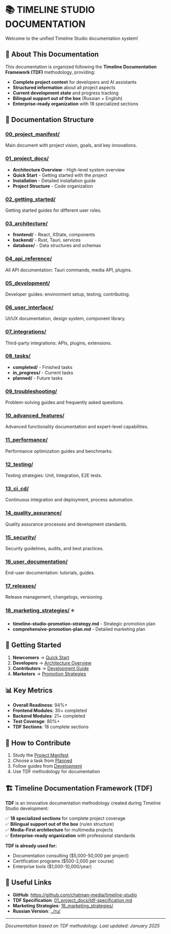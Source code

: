# 📚 TIMELINE STUDIO DOCUMENTATION

Welcome to the unified Timeline Studio documentation system!

## 🎯 About This Documentation

This documentation is organized following the **Timeline Documentation Framework (TDF)** methodology, providing:
- **Complete project context** for developers and AI assistants
- **Structured information** about all project aspects
- **Current development state** and progress tracking
- **Bilingual support out of the box** (Russian + English)
- **Enterprise-ready organization** with 18 specialized sections

## 📁 Documentation Structure

### [00_project_manifest/](00_project_manifest/)
Main document with project vision, goals, and key innovations.

### [01_project_docs/](01_project_docs/)
- **Architecture Overview** - High-level system overview
- **Quick Start** - Getting started with the project
- **Installation** - Detailed installation guide
- **Project Structure** - Code organization

### [02_getting_started/](02_getting_started/)
Getting started guides for different user roles.

### [03_architecture/](03_architecture/)
- **frontend/** - React, XState, components
- **backend/** - Rust, Tauri, services
- **database/** - Data structures and schemas

### [04_api_reference/](04_api_reference/)
All API documentation: Tauri commands, media API, plugins.

### [05_development/](05_development/)
Developer guides: environment setup, testing, contributing.

### [06_user_interface/](06_user_interface/)
UI/UX documentation, design system, component library.

### [07_integrations/](07_integrations/)
Third-party integrations: APIs, plugins, extensions.

### [08_tasks/](08_tasks/)
- **completed/** - Finished tasks
- **in_progress/** - Current tasks  
- **planned/** - Future tasks

### [09_troubleshooting/](09_troubleshooting/)
Problem-solving guides and frequently asked questions.

### [10_advanced_features/](10_advanced_features/)
Advanced functionality documentation and expert-level capabilities.

### [11_performance/](11_performance/)
Performance optimization guides and benchmarks.

### [12_testing/](12_testing/)
Testing strategies: Unit, Integration, E2E tests.

### [13_ci_cd/](13_ci_cd/)
Continuous integration and deployment, process automation.

### [14_quality_assurance/](14_quality_assurance/)
Quality assurance processes and development standards.

### [15_security/](15_security/)
Security guidelines, audits, and best practices.

### [16_user_documentation/](16_user_documentation/)
End-user documentation: tutorials, guides.

### [17_releases/](17_releases/)
Release management, changelogs, versioning.

### [18_marketing_strategies/](18_marketing_strategies/) ⭐
- **timeline-studio-promotion-strategy.md** - Strategic promotion plan
- **comprehensive-promotion-plan.md** - Detailed marketing plan

## 🚀 Getting Started

1. **Newcomers** → [Quick Start](01_project_docs/quick-start.md)
2. **Developers** → [Architecture Overview](01_project_docs/architecture-overview.md)
3. **Contributors** → [Development Guide](05_development/)
4. **Marketers** → [Promotion Strategies](18_marketing_strategies/)

## 📊 Key Metrics

- **Overall Readiness**: 94%+
- **Frontend Modules**: 30+ completed
- **Backend Modules**: 21+ completed  
- **Test Coverage**: 80%+
- **TDF Sections**: 18 complete sections

## 🤝 How to Contribute

1. Study the [Project Manifest](00_project_manifest/)
2. Choose a task from [Planned](08_tasks/planned/)
3. Follow guides from [Development](05_development/)
4. Use TDF methodology for documentation

## 🏗️ Timeline Documentation Framework (TDF)

**TDF** is an innovative documentation methodology created during Timeline Studio development:

✅ **18 specialized sections** for complete project coverage  
✅ **Bilingual support out of the box** (ru/en structure)  
✅ **Media-First architecture** for multimedia projects  
✅ **Enterprise-ready organization** with professional standards  

**TDF is already used for:**
- Documentation consulting ($5,000-50,000 per project)
- Certification programs ($500-2,000 per course)
- Enterprise tools ($1,000-10,000/year)

## 🔗 Useful Links

- **GitHub**: https://github.com/chatman-media/timeline-studio
- **TDF Specification**: [01_project_docs/tdf-specification.md](01_project_docs/tdf-specification.md)
- **Marketing Strategies**: [18_marketing_strategies/](18_marketing_strategies/)
- **Russian Version**: [../ru/](../ru/)

---

*Documentation based on TDF methodology. Last updated: January 2025*